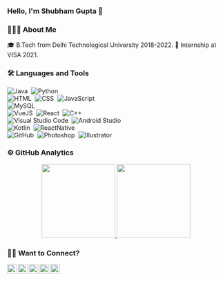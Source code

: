 ### **Hello, I'm Shubham Gupta** 👋

### 👨🏻‍💻 About Me
🎓 B.Tech from Delhi Technological University 2018-2022.
🏢 Internship at VISA 2021.



### 🛠 Languages and Tools
![Java](https://img.shields.io/badge/Java-Java-05122A?style=flat-square&logo=appveyor)&nbsp;
![Python](https://img.shields.io/badge/-Python-05122A?style=flat-square&logo=appveyor)&nbsp;\
![HTML](https://img.shields.io/badge/-HTML-05122A?style=flat&logo=HTML5)&nbsp;
![CSS](https://img.shields.io/badge/-CSS-05122A?style=flat&logo=CSS3&logoColor=1572B6)&nbsp;
![JavaScript](https://img.shields.io/badge/-javascript-05122A?style=flat&logo=javascript)\
![MySQL](https://img.shields.io/badge/MySQL-MySQL-05122A?style=flat&logo=HTML5)\
![VueJS](https://img.shields.io/badge/VueJS-Vue-05122A?style=flat&logo=HTML5)&nbsp;
![React](https://img.shields.io/badge/-React-05122A?style=flat&logo=React&logoColor=42A5F5)&nbsp;
![C++](https://img.shields.io/badge/-C++-05122A?style=flat&logo=C%2B%2B&logoColor=00599C)&nbsp;\
![Visual Studio Code](https://img.shields.io/badge/-Visual%20Studio%20Code-05122A?style=flat&logo=visual-studio-code&logoColor=007ACC)&nbsp;
![Android Studio](https://img.shields.io/badge/-Android_Studio-05122A?style=flat&logo=android-studio&logoColor=a4c639)\
![Kotlin](https://img.shields.io/badge/Kotlin-Kotlin-05122A?style=flat&logo=HTML5)&nbsp;
![ReactNative](https://img.shields.io/badge/ReactNative-ReactNative-05122A?style=flat&logo=HTML5)\
![GitHub](https://img.shields.io/badge/-GitHub-05122A?style=flat&logo=github)&nbsp;
![Photoshop](https://img.shields.io/badge/-Photoshop-05122A?style=flat&logo=adobe-photoshop)&nbsp;
![Illustrator](https://img.shields.io/badge/-Illustrator-05122A?style=flat&logo=adobe-illustrator)&nbsp;


### ⚙️ GitHub Analytics
<p align="center">
<a href="https://github.com/shankygupta79">
  <img height="170em" src="https://github-readme-stats-eight-theta.vercel.app/api?username=shankygupta79&show_icons=true&theme=algolia&include_all_commits=true&count_private=true"/>
  <img height="170em" src="https://github-readme-stats-eight-theta.vercel.app/api/top-langs/?username=shankygupta79&layout=compact&langs_count=8&theme=algolia"/>
</a>
</p>

### 🤝🏻 Want to Connect?
<p align="center">
<a href="https://twitter.com/ShubhamGuptaYO">
  <img align="left" alt="Hemang's Twitter" width="22px" src="https://www.flaticon.com/svg/static/icons/svg/1409/1409937.svg" />
</a>
<a href="https://www.linkedin.com/in/shubham-gupta-8a8a5045/">
  <img align="left" alt="Hemang's LinkedIn" width="22px" src="https://www.flaticon.com/svg/static/icons/svg/1409/1409945.svg" />
</a>
<a href="https://github.com/shankygupta79">
  <img align="left" alt="Hemang's GitHub" width="22px" src="https://www.flaticon.com/svg/static/icons/svg/270/270798.svg" />
</a>
<a href="https://www.instagram.com/yoyo_shubhamg/">
  <img align="left" alt="Hemang's Instagram" width="22px" src="https://www.flaticon.com/svg/static/icons/svg/1409/1409946.svg" />
</a>
<a href="https://www.facebook.com/people/Shubham-Gupta/100008501911761/">
  <img align="left" alt="Hemang's Facebook" width="22px" src="https://www.flaticon.com/svg/static/icons/svg/1409/1409943.svg"  class="white" />
</a>
<!--
**shankygupta79/shankygupta79** is a ✨ _special_ ✨ repository because its `README.md` (this file) appears on your GitHub profile.

Here are some ideas to get you started:

- 🔭 I’m currently working on ...
- 🌱 I’m currently learning ...
- 👯 I’m looking to collaborate on ...
- 🤔 I’m looking for help with ...
- 💬 Ask me about ...
- 📫 How to reach me: ...
- 😄 Pronouns: ...
- ⚡ Fun fact: ...
-->
